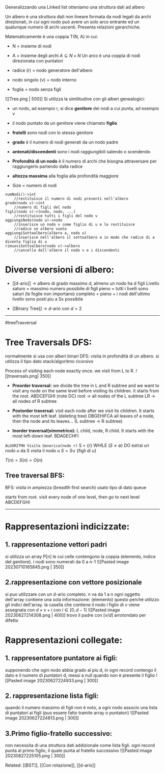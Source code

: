 Generalizzando una Linked list otteniamo una struttura dati ad albero

Un albero è una struttura dati non lineare formata da nodi legati da archi direzionati, in cui ogni nodo può avere un solo arco entrante ed un qualunque numero di archi uscenti. Presenta relazioni gerarchiche.

Matematicamente è una coppia T(N, A) in cui: 
- N = insieme di nodi  
- A = insieme degli archi $A\subseteq N\times N$
	Un arco è una coppia di nodi direzionata con puntatori

- radice (r) = nodo generatore dell'albero
- nodo singolo (v) = nodo interno
- foglia = nodo senza figli

![[Tree.png | 500]]
Si utilizza la similitudine con gli alberi genealogici:
- un nodo, ad esempio r, si dice **genitore** dei nodi a cui punta, ad esempio v 
- il nodo puntato da un genitore viene chiamato **figlio**
- **fratelli** sono nodi con lo stesso genitore
- **grado** è il numero di nodi generati da un nodo padre
- **antenati/discendenti** sono i nodi raggiungibili salendo o scendendo

- **Profondità di un nodo** è il numero di archi che bisogna attraversare per raggiungerlo partendo dalla radice
- **altezza massima** alla foglia alla profondità maggiore
- Size = numero di nodi

``` Operazioni di un albero
numNodi()->int
	//restituisce il numero di nodi presenti nell'albero
grado(nodo v)->int
	//numero di figli del nodo
figli(nodo v)->[nodo, nodo, ...]
	//restituisce tutti i figli del nodo v
aggiungiNodo(nodo u)->nodo
	//inserisce un nodo v come figlio di u e lo restituisce
	//radice se albero vuoto
aggiungiSottoalbero(albero a, nodo u)
	//inserisce nell'albero il sottoalbero a in modo che radice di a diventa figlia di u
rimuoviSottoalbero(nodo v)->albero
	//cancella dall'albero il nodo v e i discendenti

```


# Diverse versioni di albero:
- [[d-ario]] → albero di grado massimo $d$, almeno un nodo ha d figli 
	Livello saturo = massimo numero possibile di figli
	pieno = tutti i livelli sono saturi (le foglie non importano)
	completo = pieno + i nodi dell'ultimo livello sono posti piu a Sx possibile

- [[Binary Tree]] → $d$-ario con $d=2$

---
#treeTrasversal
# Tree Traversals DFS:
normalmente si usa con alberi binari 
DFS: visita in profondità di un albero. si utilizza il tipo dato stack/algoritmo ricorsivo

Process of visiting each node exactly once.
we visit from L to R.
![[traversals.png| 350]]

- **Preorder traversal:** we divide the tree in L and R subtree and we want to visit any node on the same level before visiting its children. it starts from the root.
	ABDCEFGHI (note DC)
	root → all nodes of the L subtree LR → all nodes of R subtree
	
- **Postorder traversal:** visit each node after we visit its children. It starts with the most left leaf. (deleting tree)
	DBGEHIFCA
	all leaves of a node, then the node and its leaves... (L subtree → R subtree)
	
- **Inorder traversal(simmetrico):** L child, node, R child. It starts with the most left-down leaf.
	BDAGECHFI

`ALGORITMO Visita Generica(nodo r)` 
S = {r}
WHILE ($S\neq \emptyset$) DO
	estrai un nodo $u$ da S
	visita il nodo $u$
	$S=S \cup$ {figli di $u$}

$T(n)=S(n)=O(n)$

## Tree traversal BFS:
BFS: visita in ampiezza (breadth first search)
usato tipo di dato queue

starts from root. visit every node of one level, then go to next level
	ABCDEFGHI

---
# Rappresentazioni indicizzate:
## 1. **rappresentazione vettori padri**
si utilizza un array P\[n] le cui celle contengono la coppia (elemento, indice del genitore). 
i nodi sono numerati da 0 a n-1
![[Pasted image 20230710165845.png | 350]]

## 2.**rappresentazione con vettore posizionale** 
si puo utilizzare con un d-ario completo.
n va da 1 a n
ogni oggetto dell'array contiene una sola informazione: (elemento)
questo perché utilizzo gli indici dell'array.
la casella che contiene il nodo $i$ figlio di $v$ viene assegnata con $d\times v+i$ con $i \in [0, d-1]$ 
![[Pasted image 20230627214308.png | 400]]
trovo il padre con $[v/d]$ arrotondato per difetto


# Rappresentazioni collegate:
## 1. **rappresentatore puntatore ai figli:**
supponendo che ogni nodo abbia grado al piu d, 
in ogni record contengo il dato e il numero di puntatori d, messi a null quando non è presente il figlio
![[Pasted image 20230627224933.png | 300]]

## 2. **rappresentazione lista figli:**
quando il numero massimo di figli non è noto,
a ogni nodo associo una lista di puntatori ai figli (puo essere fatto tramite array o puntatori)
![[Pasted image 20230627224813.png | 300]]

## 3.**Primo figlio-fratello successivo:**
non necessita di una struttura dati addizionale come lista figli.
ogni record punta al primo figlio, il quale punta al fratello successivo
![[Pasted image 20230627225105.png | 300]]

Related: [[BST]], [[Con rotazione]], [[d-ario]]